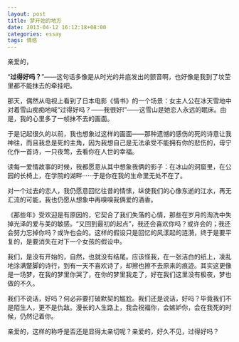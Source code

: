 ```yaml
---
layout: post
title: 梦开始的地方
date: 2013-04-12 16:12:18+08:00
categories: essay
tags: 情感
---
```


亲爱的，

“**过得好吗？**”——这句话多像是从时光的井底发出的颤音啊，也好像是我到了坟茔里都不能抹去的牵挂吧。

那天，偶然从电视上看到了日本电影《情书》的一个场景：女主人公在冰天雪地中对着雪山痴痴地喊“过得好吗？——我很好!”——这雪山是她恋人永远的眠床。由是，我的心里多了一帧抹不去的画面。

于是记起很久的以前，我也想象过这样的画面——那种遗憾的感伤的死的诗意让我神往，而且我总是死的主角，因为我想自己是无法承受不能拥有你的悲伤的，毋宁化作一首诗，一只夜莺，去看你在人世的幸福。

读每一爱情故事的时候，我都愿意从其中想象我俩的影子：在冰山的洞窟里，在公园的长椅上，在学院的湖畔······于是你在我的生命里无处不在了。

对一个过去的恋人，我仍愿意回忆往昔的情愫，纵使我们的心像东逝的江水，再无汇流的可能，我也仍愿从想象中再嗅嗅我俩爱的酒香。

《那些年》受欢迎是有原因的，它契合了我们失落的心情，那些在岁月的淘洗中失掉光泽的爱与美的敏感。“又回到最初的起点”，我还会喜欢你吗？或许会的；我还会努力忘掉你吗？或许也会的。这样的假设只是回忆的风漾起的涟漪，终于是要平复的，是要消失在对下一个女孩的假设中。

我们，是没有开始的，自然，也就没有结尾。应该怪我，在一张洁白的纸上，凌乱地涂满蹩脚的诗行，到有一天不喜欢诗了，却擦也擦不去原来的痕迹。其实这更像是一场梦，在我的梦里你哭了，在你的梦里我走了，好在我们这里没有极夜，梦也做的不久。

我们不说话，好吗？何必非要打破默契的尴尬。我们还是说话，好吗？毕竟我们不是陌生人，更不是仇敌。漫长的人生路上，我会祝福你，会嫉妒你，会在我死的时候，仍然记着你。

亲爱的，这样的称呼是否还是显得太亲切呢？亲爱的，好久不见，过得好吗？
